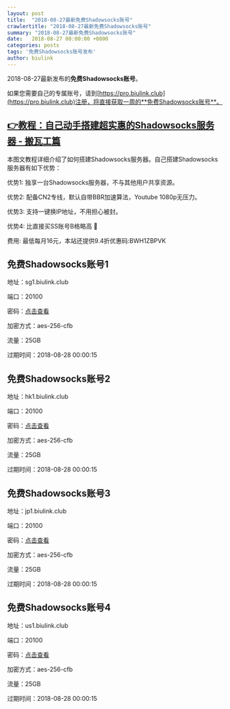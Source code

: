 ```yaml
---
layout: post
title:  "2018-08-27最新免费Shadowsocks账号"
crawlertitle: "2018-08-27最新免费Shadowsocks账号"
summary: "2018-08-27最新免费Shadowsocks账号"
date:   2018-08-27 00:00:00 +0800
categories: posts
tags: '免费Shadowsocks账号发布'
author: biulink
---
```


2018-08-27最新发布的**免费Shadowsocks账号**。

如果您需要自己的专属账号，请到[https://pro.biulink.club](https://pro.biulink.club)注册，将直接获取一周的**免费Shadowsocks账号**。

## [👉教程：自己动手搭建超实惠的Shadowsocks服务器 - 搬瓦工篇](https://github.com/Biulink/ShadowsocksTutorials/blob/master/%E6%95%99%E6%82%A8%E8%87%AA%E5%B7%B1%E5%8A%A8%E6%89%8B%E6%90%AD%E5%BB%BA%E8%B6%85%E5%AE%9E%E6%83%A0%E7%9A%84Shadowsocks%E6%9C%8D%E5%8A%A1%E5%99%A8%20-%20%E6%90%AC%E7%93%A6%E5%B7%A5%E7%AF%87.md)
  
  本图文教程详细介绍了如何搭建Shadowsocks服务器。自己搭建Shadowsocks服务器有如下优势：

  优势1: 独享一台Shadowsocks服务器，不与其他用户共享资源。

  优势2: 配备CN2专线，默认自带BBR加速算法，Youtube 1080p无压力。

  优势3: 支持一键换IP地址，不用担心被封。

  优势4: 比直接买SS账号B格略高 🙂

  费用: 最低每月16元，本站还提供9.4折优惠码:BWH1ZBPVK  
## 免费Shadowsocks账号1

地址：sg1.biulink.club

端口：20100

密码：[点击查看](https://github.com/Biulink/ShadowsocksTutorials/blob/master/publish/2018-08-27%E6%9C%80%E6%96%B0%E5%85%8D%E8%B4%B9Shadowsocks%E8%B4%A6%E5%8F%B7.md)

加密方式：aes-256-cfb

流量：25GB

过期时间：2018-08-28 00:00:15

## 免费Shadowsocks账号2

地址：hk1.biulink.club

端口：20100

密码：[点击查看](https://github.com/Biulink/ShadowsocksTutorials/blob/master/publish/2018-08-27%E6%9C%80%E6%96%B0%E5%85%8D%E8%B4%B9Shadowsocks%E8%B4%A6%E5%8F%B7.md)

加密方式：aes-256-cfb

流量：25GB

过期时间：2018-08-28 00:00:15

## 免费Shadowsocks账号3

地址：jp1.biulink.club

端口：20100

密码：[点击查看](https://github.com/Biulink/ShadowsocksTutorials/blob/master/publish/2018-08-27%E6%9C%80%E6%96%B0%E5%85%8D%E8%B4%B9Shadowsocks%E8%B4%A6%E5%8F%B7.md)

加密方式：aes-256-cfb

流量：25GB

过期时间：2018-08-28 00:00:15

## 免费Shadowsocks账号4

地址：us1.biulink.club

端口：20100

密码：[点击查看](https://github.com/Biulink/ShadowsocksTutorials/blob/master/publish/2018-08-27%E6%9C%80%E6%96%B0%E5%85%8D%E8%B4%B9Shadowsocks%E8%B4%A6%E5%8F%B7.md)

加密方式：aes-256-cfb

流量：25GB

过期时间：2018-08-28 00:00:15

